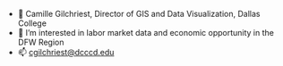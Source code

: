 - 👋 Camille Gilchriest, Director of GIS and Data Visualization, Dallas College
- 👀 I’m interested in labor market data and economic opportunity in the DFW Region
- 📫 cgilchriest@dcccd.edu

<!---
cgilchriest-dcccd/cgilchriest-dcccd is a ✨ special ✨ repository because its `README.md` (this file) appears on your GitHub profile.
You can click the Preview link to take a look at your changes.
--->
